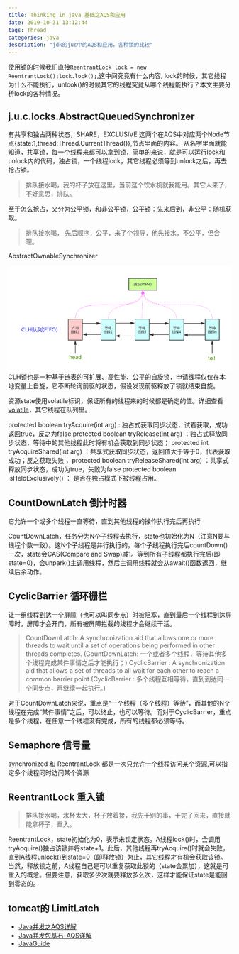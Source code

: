 ```yaml
---
title: Thinking in java 基础之AQS和应用
date: 2019-10-31 13:12:44
tags: Thread
categories: java
description: "jdk的juc中的AQS和应用，各种锁的比较"
---
```


使用锁的时候我们直接`ReentrantLock lock = new ReentrantLock();lock.lock();`,这中间究竟有什么内容,
lock的时候，其它线程为什么不能执行，unlook()的时候其它的线程究竟从哪个线程能执行？本文主要分析lock的各种情况。

## j.u.c.locks.AbstractQueuedSynchronizer

有共享和独占两种状态，SHARE，EXCLUSIVE 这两个在AQS中对应两个Node节点{state:1,thread:Thread.CurrentThread()},节点里面的内容。
从名字里面就能知道，共享锁，每一个线程来都可以拿到锁，简单的来说，就是可以运行lock和unlock内的代码，独占锁，一个线程lock，其它线程必须等到unlock之后，再去抢占锁。
> 排队接水喝，我的杯子放在这里，当前这个饮水机就我能用。其它人来了，不好意思，排队。

至于怎么抢占，又分为公平锁，和非公平锁，公平锁：先来后到，非公平：随机获取。

> 排队接水喝， 先后顺序，公平，来了个领导，他先接水，不公平，但合理。

AbstractOwnableSynchronizer

![图](Thinking-in-java-基础之AQS和应用/state.png)
CLH锁也是一种基于链表的可扩展、高性能、公平的自旋锁，申请线程仅仅在本地变量上自旋，它不断轮询前驱的状态，假设发现前驱释放了锁就结束自旋。

资源state使用volatile标识，保证所有的线程来的时候都是确定的值。详细查看[volatile]()，其它线程在队列里。

protected boolean tryAcquire(int arg) : 独占式获取同步状态，试着获取，成功返回true，反之为false
protected boolean tryRelease(int arg) ：独占式释放同步状态，等待中的其他线程此时将有机会获取到同步状态；
protected int tryAcquireShared(int arg) ：共享式获取同步状态，返回值大于等于0，代表获取成功；反之获取失败；
protected boolean tryReleaseShared(int arg) ：共享式释放同步状态，成功为true，失败为false
protected boolean isHeldExclusively() ： 是否在独占模式下被线程占用。


## CountDownLatch 倒计时器

它允许一个或多个线程一直等待，直到其他线程的操作执行完后再执行

CountDownLatch，任务分为N个子线程去执行，state也初始化为N（注意N要与线程个数一致）。这N个子线程是并行执行的，每个子线程执行完后countDown()一次，state会CAS(Compare and Swap)减1。等到所有子线程都执行完后(即state=0)，会unpark()主调用线程，然后主调用线程就会从await()函数返回，继续后余动作。
## CyclicBarrier 循环栅栏

让一组线程到达一个屏障（也可以叫同步点）时被阻塞，直到最后一个线程到达屏障时，屏障才会开门，所有被屏障拦截的线程才会继续干活。

> CountDownLatch: A synchronization aid that allows one or more threads to wait until a set of operations being performed in other threads completes. (CountDownLatch: 一个或者多个线程，等待其他多个线程完成某件事情之后才能执行；) CyclicBarrier : A synchronization aid that allows a set of threads to all wait for each other to reach a common barrier point.(CyclicBarrier : 多个线程互相等待，直到到达同一个同步点，再继续一起执行。)

对于CountDownLatch来说，重点是“一个线程（多个线程）等待”，而其他的N个线程在完成“某件事情”之后，可以终止，也可以等待。而对于CyclicBarrier，重点是多个线程，在任意一个线程没有完成，所有的线程都必须等待。

## Semaphore 信号量 

synchronized 和 ReentrantLock 都是一次只允许一个线程访问某个资源,可以指定多个线程同时访问某个资源


## ReentrantLock 重入锁

> 排队接水喝，水杯太大，杯子放着接，我先干别的事，干完了回来，直接就能拿杯子，重入。

ReentrantLock，state初始化为0，表示未锁定状态。A线程lock()时，会调用tryAcquire()独占该锁并将state+1。此后，其他线程再tryAcquire()时就会失败，直到A线程unlock()到state=0（即释放锁）为止，其它线程才有机会获取该锁。当然，释放锁之前，A线程自己是可以重复获取此锁的（state会累加），这就是可重入的概念。但要注意，获取多少次就要释放多么次，这样才能保证state是能回到零态的。

## tomcat的 LimitLatch 

- [Java并发之AQS详解](https://www.cnblogs.com/waterystone/p/4920797.html)
- [Java并发包基石-AQS详解](https://www.cnblogs.com/chengxiao/archive/2017/07/24/7141160.html)
- [JavaGuide](https://github.com/Snailclimb/JavaGuide/blob/master/docs/java/Multithread/AQS.md#41-countdownlatch-%E7%9A%84%E4%B8%89%E7%A7%8D%E5%85%B8%E5%9E%8B%E7%94%A8%E6%B3%95)
